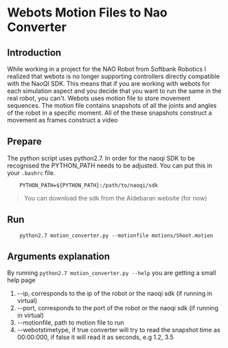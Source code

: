 # Webots Motion Files to Nao Converter
## Introduction
While working in a project for the NAO Robot from Softbank Robotics I realized that webots is no longer supporting controllers directly compatible with the NaoQI SDK.
This means that if you are working with webots for each simulation aspect and you decide that you want to run the same in the real robot, you can't.
Webots uses motion file to store movement sequences. The motion file contains snapshots of all the joints and angles of the robot in a specific moment. All of the these snapshots construct a movement as frames construct a video

## Prepare
The python script uses python2.7. In order for the naoqi SDK to be recognised the PYTHON_PATH needs to be adjusted. You can put this in your ```.bashrc``` file.

		PYTHON_PATH=${PYTHON_PATH}:/path/to/naoqi/sdk

> You can download the sdk from the Aldebaran website (for now)

## Run

		python2.7 motion_converter.py --motionfile motions/Shoot.motion

## Arguments explanation
By running ```python2.7 motion_converter.py --help``` you are getting a small help page
1. --ip, corresponds to the ip of the robot or the naoqi sdk (if running in virtual)
2. --port, corresponds to the port of the robot or the naoqi sdk (if running in virtual)
3. --motionfile, path to motion file to run
4. --webotstimetype, if true converter will try to read the snapshot time as 00:00:000, if false it will read it as seconds, e.g 1.2, 3.5
